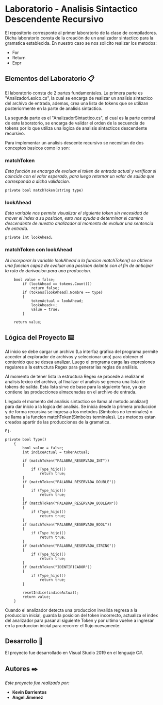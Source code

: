 # Laboratorio - Analisis Sintactico Descendente Recursivo

El repositorio corresponte al primer laboratorio de la clase de compiladores. Dicha laboratorio consta de la creación de un analizador sintactico para la gramatica establecida. En nuestro caso se nos solicito realizar los metodos:
* For
* Return
* Expr


## Elementos del Laboratorio 📋

El laboratorio consta de 2 partes fundamentales. La primera parte es "AnalizadorLexico.cs", la cual se encarga de realizar un analisis sintactico del archivo de entrada, ademas, crea una lista de tokens que se utilizan posteriormente en la parte de analisis sintactico.

La segunda parte es el "AnalizadorSintactico.cs", el cual es la parte central de este laboratorio, se encarga de validar el orden de la secuencia de tokens por lo que utiliza una logica de analisis sintacticos descendente recursivo.

Para implementar un analisis descente recursivo se necesitan de dos conceptos basicos como lo son:

### matchToken
_Esta función se encarga de evaluar el token de entrada actual y verificar si coincide con el valor esperado, para luego retornar un valor de salida que corresponda a dicha validacion._
```
private bool matchToken(string type)
```

### lookAhead
_Esta variable nos permite visualizar el siguiente token sin necesidad de mover el index a su posicion, esto nos ayuda a determinar el camino descendente de nuestro analizador al momento de evaluar una sentencia de entrada._
```
private int lookAhead;
```

### matchToken con lookAhead
_Al incorporar la variable lookAhead a la funcion matchToken() se obtiene una funcion capaz de evaluar una posicion delante con el fin de anticipar la ruta de derivacion para una produccion._
```
    bool value = false;
        if (lookAhead == tokens.Count())
            return false;
        if (tokens[lookAhead].Nombre == type)
        {
            tokenActual = lookAhead;
            lookAhead++;
            value = true;
        }

    return value;
```


## Lógica del Proyecto ⌨️

Al inicio se debe cargar un archivo (La interfaz gráfica del programa permite acceder al explorador de archivos y seleccionar uno) para obtener el contenido que se desea analizar. Luego el programa carga las expresiones regulares a la estructura Regex para generar las reglas de análisis.

Al momento de tener lista la estructura Regex se procede a realizar el analisis lexico del archivo, al finalizar el analisis se genera una lista de tokens de salida. Esta lista sirve de base para la siguiente fase, ya que contiene las producciones almacenadas en el archivo de entrada.

Llegado el momento del analisis sintactico se llama al metodo analizar() para dar inicio a la logica del analisis. Se inicia desde la primera produccion y de forma recursiva se ingresa a los metodos (Simbolos no terminales) o se llama a la funcion matchToken(Simbolos terminales). Los metodos estan creados apartir de las producciones de la gramatica.

```
Ej.

private bool Type()
    {
        bool value = false;
        int indiceActual = tokenActual;

        if (matchToken("PALABRA_RESERVADA_INT"))
        {
            if (Type_hijo())
                return true;
        }
        if (matchToken("PALABRA_RESERVADA_DOUBLE"))
        {
            if (Type_hijo())
                return true;
        }
        if (matchToken("PALABRA_RESERVADA_BOOLEAN"))
        {
            if (Type_hijo())
                return true;
        }
        if (matchToken("PALABRA_RESERVADA_BOOL"))
        {
            if (Type_hijo())
                return true;
        }
        if (matchToken("PALABRA_RESERVADA_STRING"))
        {
            if (Type_hijo())
                return true;
        }
        if (matchToken("IDENTIFICADOR"))
        {
            if (Type_hijo())
                return true;
        }

        resetIndice(indiceActual);
        return value;
    }
```

Cuando el analizador detecta una produccion invalida regresa a la produccion inicial, guarda la posicion del token incorrecto, actualiza el index del analizador para pasar al siguiente Token y por ultimo vuelve a ingresar en la produccion inicial para recorrer el flujo nuevamente.


## Desarrollo 📌

El proyecto fue desarrollado en Visual Studio 2019 en el lenguaje C#.


## Autores ✒️

_Este proyecto fue realizado por:_

* **Kevin Barrientos**
* **Angel Jimenez**